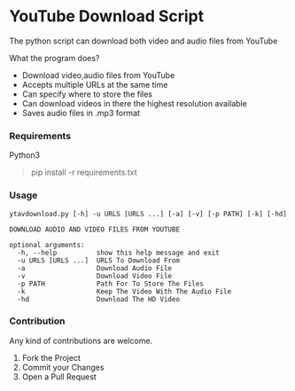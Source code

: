 # YouTube Download Script
The python script can download both video and audio files from YouTube

What the program does?
- Download video,audio files from YouTube
- Accepts multiple URLs at the same time
- Can specify where to store the files
- Can download videos in there the highest resolution available
- Saves audio files in .mp3 format

### Requirements
Python3
> pip install -r requirements.txt

### Usage
```
ytavdownload.py [-h] -u URLS [URLS ...] [-a] [-v] [-p PATH] [-k] [-hd]

DOWNLOAD AUDIO AND VIDEO FILES FROM YOUTUBE

optional arguments:
  -h, --help          show this help message and exit
  -u URLS [URLS ...]  URLS To Download From
  -a                  Download Audio File
  -v                  Download Video File
  -p PATH             Path For To Store The Files
  -k                  Keep The Video With The Audio File
  -hd                 Download The HD Video

```

### Contribution

Any kind of contributions are welcome.

1. Fork the Project
2. Commit your Changes
3. Open a Pull Request


